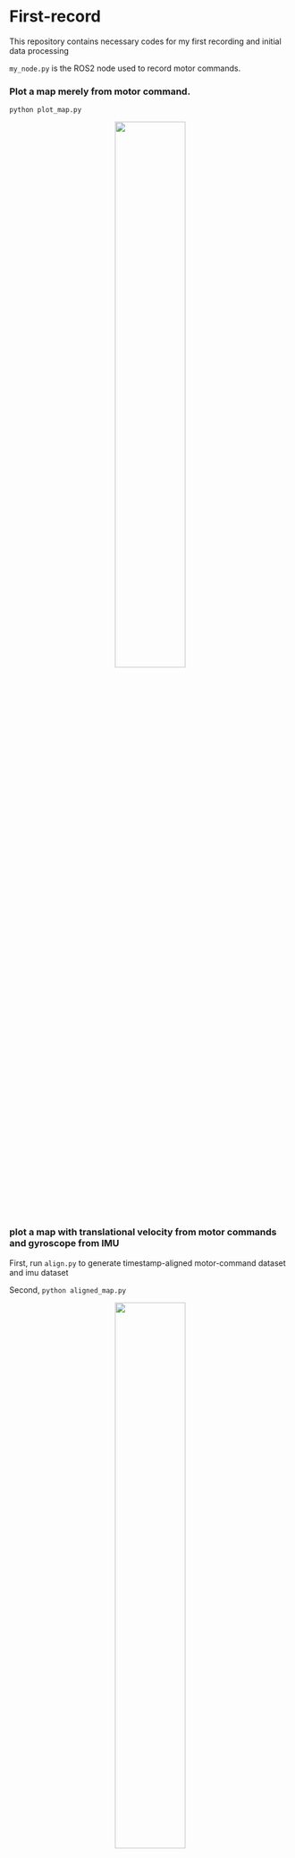 # First-record
This repository contains necessary codes for my first recording and initial data processing

```my_node.py``` is the ROS2 node used to record motor commands.

### Plot a map merely from motor command.
```python plot_map.py``` 
<p align="center">
<img src="https://github.com/niart/first_record/blob/710ecb5cac7bc13c5d935f7b82239cdbc1d2b397/merely_motor_command0.png" width=50% height=50%>
</p>

### plot a map with translational velocity from motor commands and gyroscope from IMU 
First, run ```align.py``` to generate timestamp-aligned motor-command dataset and imu dataset

Second, ```python aligned_map.py```
<p align="center">
<img src="https://github.com/niart/first_record/blob/710ecb5cac7bc13c5d935f7b82239cdbc1d2b397/map_motor_imu0.png" width=50% height=50%>
</p>

### Have a look at events and IMU
run ```python vpr_davis_dataloader.py``` and will obtain:
<p align="center">
<img src="https://github.com/niart/first_record/blob/710ecb5cac7bc13c5d935f7b82239cdbc1d2b397/map_motor_imu0.png" width=50% height=50%>
</p>
